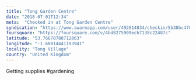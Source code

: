 ```yaml
---
title: "Tong Garden Centre"
date: "2018-07-01T12:34"
meta:  "Checked in at Tong Garden Centre"
syndication: "https://www.swarmapp.com/user/492614834/checkin/5b38bc4781a0ea002ccce0ed"
foursquare: "https://foursquare.com/v/4bd8275909ecb7138c22487c"
latitude: "53.76678788712863"
longitude: "-1.68014441193941"
locality: "Tong Village"
country: "United Kingdom"
---
```

Getting supplies #gardening
